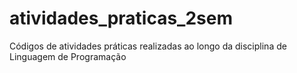 # atividades_praticas_2sem
Códigos de atividades práticas realizadas ao longo da disciplina de Linguagem de Programação
